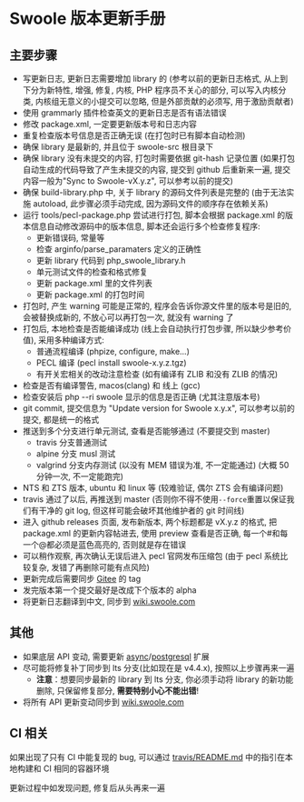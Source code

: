 # Swoole 版本更新手册

## 主要步骤

- 写更新日志, 更新日志需要增加 library 的 (参考以前的更新日志格式, 从上到下分为新特性, 增强, 修复, 内核, PHP 程序员不关心的部分, 可以写入内核分类, 内核组无意义的小提交可以忽略, 但是外部贡献的必须写, 用于激励贡献者)
- 使用 grammarly 插件检查英文的更新日志是否有语法错误
- 修改 package.xml, 一定要更新版本号和日志内容
- 重复检查版本号信息是否正确无误 (在打包时已有脚本自动检测)
- 确保 library 是最新的, 并且位于 swoole-src 根目录下
- 确保 library 没有未提交的内容, 打包时需要依据 git-hash 记录位置 (如果打包自动生成的代码导致了产生未提交的内容, 提交到 github 后重新来一遍, 提交内容一般为"Sync to Swoole-vX.y.z", 可以参考以前的提交)
- 确保 build-library.php 中, 关于 library 的源码文件列表是完整的 (由于无法实施 autoload, 此步骤必须手动完成, 因为源码文件的顺序存在依赖关系)
- 运行 tools/pecl-package.php 尝试进行打包, 脚本会根据 package.xml 的版本信息自动修改源码中的版本信息, 脚本还会运行多个检查修复程序:
  - 更新错误码, 常量等
  - 检查 arginfo/parse_paramaters 定义的正确性
  - 更新 library 代码到 php_swoole_library.h
  - 单元测试文件的检查和格式修复
  - 更新 package.xml 里的文件列表
  - 更新 package.xml 的打包时间
- 打包时, 产生 warning 可能是正常的, 程序会告诉你源文件里的版本号是旧的, 会被替换成新的, 不放心可以再打包一次, 就没有 warning 了
- 打包后, 本地检查是否能编译成功 (线上会自动执行打包步骤, 所以缺少参考价值), 采用多种编译方式:
  - 普通流程编译 (phpize, configure, make...)
  - PECL 编译 (pecl install swoole-x.y.z.tgz)
  - 有开关宏相关的改动注意检查 (如有编译有 ZLIB 和没有 ZLIB 的情况)
- 检查是否有编译警告, macos(clang) 和 线上 (gcc)
- 检查安装后 php --ri swoole 显示的信息是否正确 (尤其注意版本号)
- git commit, 提交信息为 "Update version for Swoole x.y.x", 可以参考以前的提交, 都是统一的格式
- 推送到多个分支进行单元测试, 查看是否能够通过 (不要提交到 master)
  - travis 分支普通测试
  - alpine 分支 musl 测试
  - valgrind 分支内存测试 (以没有 MEM 错误为准, 不一定能通过) (大概 50 分钟一次, 不一定能跑完)
- NTS 和 ZTS 版本, ubuntu 和 linux 等 (较难验证, 偶尔 ZTS 会有编译问题)
- travis 通过了以后, 再推送到 master (否则你不得不使用`--force`重置以保证我们有干净的 git log, 但这样可能会破坏其他维护者的 git 时间线)
- 进入 github releases 页面, 发布新版本, 两个标题都是 vX.y.z 的格式, 把 package.xml 的更新内容帖进去, 使用 preview 查看是否正确, 每一个#和每一个@都必须是蓝色高亮的, 否则就是存在错误
- 可以稍作观察, 再次确认无误后进入 pecl 官网发布压缩包 (由于 pecl 系统比较复杂, 发错了再删除可能有点风险)
- 更新完成后需要同步 [Gitee](https://gitee.com/swoole/swoole) 的 tag
- 发完版本第一个提交最好是改成下个版本的 alpha
- 将更新日志翻译到中文, 同步到 [wiki.swoole.com](https://wiki.swoole.com)

## 其他

- 如果底层 API 变动, 需要更新 [async](https://github.com/swoole/ext-async)/[postgresql](https://github.com/swoole/ext-postgresql) 扩展
- 尽可能将修复补丁同步到 lts 分支(比如现在是 v4.4.x), 按照以上步骤再来一遍
  - **注意**：想要同步最新的 library 到 lts 分支, 你必须手动将 library 的新功能删除, 只保留修复部分, **需要特别小心不能出错**!
- 将所有 API 更新变动同步到 [wiki.swoole.com](https://wiki.swoole.com)

## CI 相关

如果出现了只有 CI 中能复现的 bug, 可以通过 [travis/README.md](https://github.com/swoole/swoole-src/blob/master/travis/README.md) 中的指引在本地构建和 CI 相同的容器环境

更新过程中如发现问题, 修复后从头再来一遍
